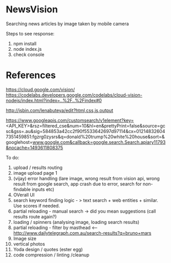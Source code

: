 # NewsVision
Searching news articles by image taken by mobile camera



Steps to see response:

1. npm install
2. node index.js
3. check console

# References 

https://cloud.google.com/vision/
https://codelabs.developers.google.com/codelabs/cloud-vision-nodejs/index.html?index=..%2F..%2Findex#0

http://jsbin.com/lenabuteya/edit?html,css,js,output

https://www.googleapis.com/customsearch/v1element?key=<API_KEY>&rsz=filtered_cse&num=10&hl=en&prettyPrint=false&source=gcsc&gss=.au&sig=584853a42cc2f90f5533642697d97114&cx=012148326047351459851:fgzrg0zysrs&q=donald%20trump%20white%20house&sort=&googlehost=www.google.com&callback=google.search.Search.apiary11793&nocache=1493611808375



To do:

1) upload / results routing
2) image upload page 1
3) (vijay) error handling (lare image, wrong result from vision api, wrong result from google search, app crash due to error, search for non-findable inputs etc)
4) OVerall UI
5) search keyword finding logic - > text search + web entities + similar. Use scores if needed.
6) partial reloading - manual search -> did you mean suggestions (call results route again?)
7) loading / spinners (analysing image, loading search results)
8) partial reloading - filter by masthead <-- http://www.dailytelegraph.com.au/search-results?q=bruno+mars
9) Image size
10) vertical photos
11) Yoda design / quotes (ester egg)
12) code compression / linting /cleanup